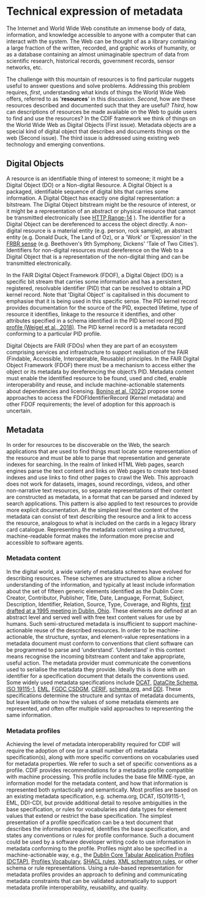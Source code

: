 # Technical expression of metadata
The Internet and World Wide Web constitute an immense body of data, information, and knowledge accessible to anyone with a computer that can interact with the system. The Web can be thought of as a library containing a large fraction of the written, recorded, and graphic works of humanity, or as a database containing an almost unimaginable spectrum of data from scientific research, historical records, government records, sensor networks, etc.

The challenge with this mountain of resources is to find particular nuggets useful to answer questions and solve problems. Addressing this problem requires, _first_, understanding what kinds of things the World Wide Web offers, referred to as '**resources**' in this discussion. _Second_, how are these resources described and documented such that they are useful? _Third_, how can descriptions of resources be made available on the Web to guide users to find and use the resources? In the CDIF framework we think of things on the World Wide Web as Digital Objects (First issue). Metadata objects are a special kind of digital object that describes and documents things on the web (Second issue). The third issue is addressed using existing web technology and emerging conventions. 

## Digital Objects
A resource is an identifiable thing of interest to someone; it might be a Digital Object (DO) or a Non-digital Resource. A Digital Object is a packaged, identifiable sequence of digital bits that carries some information. A Digital Object has exactly one digital representation: a bitstream. The Digital Object bitstream might be the resource of interest, or it might be a representation of an abstract or physical resource that cannot be transmitted electronically (see [HTTP Range-14](https://en.wikipedia.org/wiki/HTTPRange-14) ). The identifier for a Digital Object can be dereferenced to access the object directly. A non-digital resource is a material entity (e.g. person, rock sample), an abstract entity (e.g. Donald Duck, The Land of Oz), or a 'Work' or 'Expression' in the [FRBR sense](https://www.loc.gov/cds/downloads/FRBR.PDF) (e.g. Beethoven's 9th Symphony, Dickens' 'Tale of Two Cities'). Identifiers for non-digital resources must dereference on the Web to a Digital Object that is a representation of the non-digital thing and can be transmitted electronically.

In the FAIR Digital Object Framework (FDOF), a Digital Object (DO) is a specific bit stream that carries some information and has a persistent, registered, resolvable identifier (PID) that can be resolved to obtain a PID kernel record. Note that 'Digital Object' is capitalised in this document to emphasise that it is being used in this specific sense. The PID kernel record provides documentation for the source of the PID, expected lifetime, type of resource it identifies, linkage to the resource it identifies, and other attributes specified in a schema identified in the PID kernel record [PID profile (Weigel et al., 2018)](https://doi.org/10.15497/RDA00031). The PID kernel record is a metadata record conforming to a particular PID profile.

Digital Objects are FAIR (FDOs) when they are part of an ecosystem comprising services and infrastructure to support realisation of the FAIR (Findable, Accessible, Interoperable, Reusable) principles. In the FAIR Digital Object Framework (FDOF) there must be a mechanism to access either the object or its metadata by dereferencing the object’s PID. Metadata content must enable the identified resource to be found, used and cited, enable interoperability and reuse, and include machine-actionable statements about dependencies and licensing. [Bonino et al. (2022)](https://fairdigitalobjectframework.org/) propose some approaches to access the FDOFIdentifierRecord (Kernel metadata) and other FDOF requirements; the level of adoption for this approach is uncertain.

## Metadata
In order for resources to be discoverable on the Web, the search applications that are used to find things must locate some representation of the resource and must be able to parse that representation and generate indexes for searching. In the realm of linked HTML Web pages, search engines parse the text content and links on Web pages to create text-based indexes and use links to find other pages to crawl the Web. This approach does not work for datasets, images, sound recordings, videos, and other non-narrative text resources, so separate representations of their content are constructed as metadata, in a format that can be parsed and indexed by search applications. This pattern is also applied to text resources to provide more explicit documentation. At the simplest level the content of the metadata can consist of text describing the resource and a link to access the resource, analogous to what is included on the cards in a legacy library card catalogue. Representing the metadata content using a structured, machine-readable format makes the information more precise and accessible to software agents.

### Metadata content
In the digital world, a wide variety of metadata schemes have evolved for describing resources. These schemes are structured to allow a richer understanding of the information, and typically at least include information about the set of fifteen generic elements identified as the Dublin Core: Creator, Contributor, Publisher, Title, Date, Language, Format, Subject, Description, Identifier, Relation, Source, Type, Coverage, and Rights, [first drafted at a 1995 meeting in Dublin, Ohio](https://www.dublincore.org/resources/metadata-basics/). These elements are defined at an abstract level and served well with free text content values for use by humans. Such semi-structured metadata is insufficient to support machine-actionable reuse of the described resources.  In order to be machine-actionable, the structure, syntax, and element-value representations in a metadata document must conform to conventions that client software can be programmed to parse and ‘understand’. ‘Understand’ in this context means recognise the incoming bitstream content and take appropriate, useful action. The metadata provider must communicate the conventions used to serialise the metadata they provide. Ideally this is done with an identifier for a specification document that details the conventions used. Some widely used metadata specifications include [DCAT](https://www.w3.org/TR/vocab-dcat-3/), [DataCite Schema](https://schema.datacite.org/), [ISO 19115-1](https://www.iso.org/standard/53798.html), [EML](https://eml.ecoinformatics.org/), [FGDC CSDGM](https://www.fgdc.gov/metadata/csdgm-standard), [CERIF](https://eurocris.org/eurocris_archive/cerifsupport.org/cerif-in-brief/index.html), [schema.org](https://schema.org/), and [DDI](https://ddialliance.org/Specification/). These specifications determine the structure and syntax of metadata documents, but leave latitude on how the values of some metadata elements are represented, and often offer multiple valid approaches to representing the same information.

### Metadata profiles
Achieving the level of metadata interoperability required for CDIF will require the adoption of one (or a small number of) metadata specification(s), along with more specific conventions on vocabularies used for metadata properties. We refer to such a set of specific conventions as a profile. CDIF provides recommendations for a metadata profile compatible with machine processing. This profile includes the base file MIME-type, an information model for the metadata content, and how that information is represented both syntactically and semantically. Most profiles are based on an existing metadata specification, e.g. schema.org, DCAT, ISO19115-1, EML, DDI-CDI, but provide additional detail to resolve ambiguities in the base specification, or rules for vocabularies and data types for element values that extend or restrict the base specification. The simplest presentation of a profile specification can be a text document that describes the information required, identifies the base specification, and states any conventions or rules for profile conformance. Such a document could be used by a software developer writing code to use information in metadata conforming to the profile. Profiles might also be specified in a machine-actionable way, e.g., the [Dublin Core Tabular Application Profiles (DCTAP)](https://www.dublincore.org/specifications/dctap/), [Profiles Vocabulary](https://www.w3.org/TR/dx-prof/), [SHACL rules](https://www.w3.org/TR/shacl/), [XML schematron rules](https://www.schematron.com/), or other schema or rule representations. Using a rule-based representation for metadata profiles provides an approach to defining and communicating metadata constraints that can be validated automatically to support metadata profile interoperability, reusability, and quality.